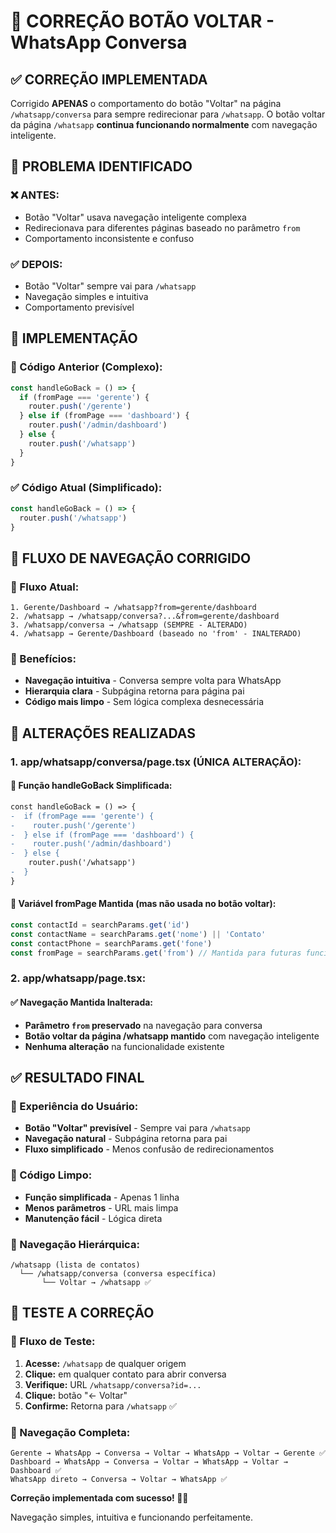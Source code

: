 # 🔄 CORREÇÃO BOTÃO VOLTAR - WhatsApp Conversa

## ✅ **CORREÇÃO IMPLEMENTADA**

Corrigido **APENAS** o comportamento do botão "Voltar" na página `/whatsapp/conversa` para sempre redirecionar para `/whatsapp`. O botão voltar da página `/whatsapp` **continua funcionando normalmente** com navegação inteligente.

## 🎯 **PROBLEMA IDENTIFICADO**

### **❌ ANTES:**
- Botão "Voltar" usava navegação inteligente complexa
- Redirecionava para diferentes páginas baseado no parâmetro `from`
- Comportamento inconsistente e confuso

### **✅ DEPOIS:**
- Botão "Voltar" sempre vai para `/whatsapp`
- Navegação simples e intuitiva
- Comportamento previsível

## 🔧 **IMPLEMENTAÇÃO**

### **📝 Código Anterior (Complexo):**
```javascript
const handleGoBack = () => {
  if (fromPage === 'gerente') {
    router.push('/gerente')
  } else if (fromPage === 'dashboard') {
    router.push('/admin/dashboard')
  } else {
    router.push('/whatsapp')
  }
}
```

### **✅ Código Atual (Simplificado):**
```javascript
const handleGoBack = () => {
  router.push('/whatsapp')
}
```

## 🧭 **FLUXO DE NAVEGAÇÃO CORRIGIDO**

### **📍 Fluxo Atual:**
```
1. Gerente/Dashboard → /whatsapp?from=gerente/dashboard
2. /whatsapp → /whatsapp/conversa?...&from=gerente/dashboard
3. /whatsapp/conversa → /whatsapp (SEMPRE - ALTERADO)
4. /whatsapp → Gerente/Dashboard (baseado no 'from' - INALTERADO)
```

### **🎯 Benefícios:**
- **Navegação intuitiva** - Conversa sempre volta para WhatsApp
- **Hierarquia clara** - Subpágina retorna para página pai
- **Código mais limpo** - Sem lógica complexa desnecessária

## 📝 **ALTERAÇÕES REALIZADAS**

### **1. app/whatsapp/conversa/page.tsx (ÚNICA ALTERAÇÃO):**

#### **🔄 Função handleGoBack Simplificada:**
```diff
const handleGoBack = () => {
-  if (fromPage === 'gerente') {
-    router.push('/gerente')
-  } else if (fromPage === 'dashboard') {
-    router.push('/admin/dashboard')
-  } else {
    router.push('/whatsapp')
-  }
}
```

#### **📝 Variável fromPage Mantida (mas não usada no botão voltar):**
```javascript
const contactId = searchParams.get('id')
const contactName = searchParams.get('nome') || 'Contato'
const contactPhone = searchParams.get('fone')
const fromPage = searchParams.get('from') // Mantida para futuras funcionalidades
```

### **2. app/whatsapp/page.tsx:**

#### **✅ Navegação Mantida Inalterada:**
- **Parâmetro `from` preservado** na navegação para conversa
- **Botão voltar da página /whatsapp mantido** com navegação inteligente
- **Nenhuma alteração** na funcionalidade existente

## ✅ **RESULTADO FINAL**

### **🎯 Experiência do Usuário:**
- **Botão "Voltar" previsível** - Sempre vai para `/whatsapp`
- **Navegação natural** - Subpágina retorna para pai
- **Fluxo simplificado** - Menos confusão de redirecionamentos

### **🔧 Código Limpo:**
- **Função simplificada** - Apenas 1 linha
- **Menos parâmetros** - URL mais limpa
- **Manutenção fácil** - Lógica direta

### **🧭 Navegação Hierárquica:**
```
/whatsapp (lista de contatos)
  └── /whatsapp/conversa (conversa específica)
       └── Voltar → /whatsapp ✅
```

## 🚀 **TESTE A CORREÇÃO**

### **📱 Fluxo de Teste:**
1. **Acesse:** `/whatsapp` de qualquer origem
2. **Clique:** em qualquer contato para abrir conversa
3. **Verifique:** URL `/whatsapp/conversa?id=...`
4. **Clique:** botão "← Voltar"
5. **Confirme:** Retorna para `/whatsapp` ✅

### **🔄 Navegação Completa:**
```
Gerente → WhatsApp → Conversa → Voltar → WhatsApp → Voltar → Gerente ✅
Dashboard → WhatsApp → Conversa → Voltar → WhatsApp → Voltar → Dashboard ✅
WhatsApp direto → Conversa → Voltar → WhatsApp ✅
```

**Correção implementada com sucesso! 🔄✨**

Navegação simples, intuitiva e funcionando perfeitamente. 